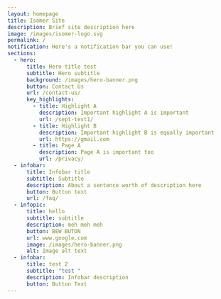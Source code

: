 ```yaml
---
layout: homepage
title: Isomer Site
description: Brief site description here
image: /images/isomer-logo.svg
permalink: /
notification: Here's a notification bar you can use!
sections:
  - hero:
      title: Hero title test
      subtitle: Hero subtitle
      background: /images/hero-banner.png
      button: Contact Us
      url: /contact-us/
      key_highlights:
        - title: Highlight A
          description: Important highlight A is important
          url: /sept-test1/
        - title: Highlight B
          description: Important highlight B is equally important
          url: https://gmail.com
        - title: Page A
          description: Page A is important too
          url: /privacy/
  - infobar:
      title: Infobar title
      subtitle: Subtitle
      description: About a sentence worth of description here
      button: Button text
      url: /faq/
  - infopic:
      title: hello
      subtitle: subtitle
      description: meh meh meh
      button: BEW BUTON
      url: www.google.com
      image: /images/hero-banner.png
      alt: Image alt text
  - infobar:
      title: test 2
      subtitle: "test "
      description: Infobar description
      button: Button Text
---
```

